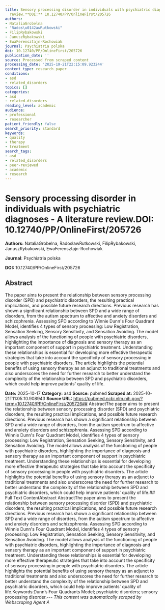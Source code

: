 ```yaml
---
title: Sensory processing disorder in individuals with psychiatric diagnoses - A literature
  review.**DOI:** 10.12740/PP/OnlineFirst/205726
authors:
- NataliaGrobelna
- "Rados\u0142awRutkowski"
- FilipRybakowski
- JanuszRybakowski
- EwaFerensztajn-Rochowiak
journal: Psychiatria polska
doi: 10.12740/PP/OnlineFirst/205726
publication_date: ''
source: Processed from scraped content
processing_date: '2025-10-21T22:15:09.923244'
content_type: research_paper
conditions:
- asd
- related_disorders
topics: []
categories:
- asd
- related-disorders
reading_level: academic
audience:
- professional
- researcher
patient_friendly: false
search_priority: standard
keywords:
- quality
- therapy
- treatment
search_tags:
- asd
- related_disorders
- peer-reviewed
- academic
- research
---
```


# Sensory processing disorder in individuals with psychiatric diagnoses - A literature review.**DOI:** 10.12740/PP/OnlineFirst/205726

**Authors:** NataliaGrobelna, RadosławRutkowski, FilipRybakowski, JanuszRybakowski, EwaFerensztajn-Rochowiak

**Journal:** Psychiatria polska

**DOI:** 10.12740/PP/OnlineFirst/205726

## Abstract

The paper aims to present the relationship between sensory processing disorder (SPD) and psychiatric disorders, the resulting practical implications, and possible future research directions. Previous research has shown a significant relationship between SPD and a wide range of disorders, from the autism spectrum to affective and anxiety disorders and schizophrenia. Assessing SPD according to Winnie Dunn's Four Quadrant Model, identifies 4 types of sensory processing: Low Registration, Sensation Seeking, Sensory Sensitivity, and Sensation Avoiding. The model allows analysis of the functioning of people with psychiatric disorders, highlighting the importance of diagnosis and sensory therapy as an important component of support in psychiatric treatment. Understanding these relationships is essential for developing more effective therapeutic strategies that take into account the specificity of sensory processing in people with psychiatric disorders. The article highlights the potential benefits of using sensory therapy as an adjunct to traditional treatments and also underscores the need for further research to better understand the complexity of the relationship between SPD and psychiatric disorders, which could help improve patients' quality of life.

**Date:** 2025-10-17
**Category:** asd
**Source:** pubmed
**Scraped at:** 2025-10-21T11:05:10.908943
**Source URL:** https://pubmed.ncbi.nlm.nih.gov/?term=10.12740/PP/OnlineFirst/205726## AbstractThe paper aims to present the relationship between sensory processing disorder (SPD) and psychiatric disorders, the resulting practical implications, and possible future research directions. Previous research has shown a significant relationship between SPD and a wide range of disorders, from the autism spectrum to affective and anxiety disorders and schizophrenia. Assessing SPD according to Winnie Dunn's Four Quadrant Model, identifies 4 types of sensory processing: Low Registration, Sensation Seeking, Sensory Sensitivity, and Sensation Avoiding. The model allows analysis of the functioning of people with psychiatric disorders, highlighting the importance of diagnosis and sensory therapy as an important component of support in psychiatric treatment. Understanding these relationships is essential for developing more effective therapeutic strategies that take into account the specificity of sensory processing in people with psychiatric disorders. The article highlights the potential benefits of using sensory therapy as an adjunct to traditional treatments and also underscores the need for further research to better understand the complexity of the relationship between SPD and psychiatric disorders, which could help improve patients' quality of life.## Full Text ContentAbstract AbstractThe paper aims to present the relationship between sensory processing disorder (SPD) and psychiatric disorders, the resulting practical implications, and possible future research directions. Previous research has shown a significant relationship between SPD and a wide range of disorders, from the autism spectrum to affective and anxiety disorders and schizophrenia. Assessing SPD according to Winnie Dunn's Four Quadrant Model, identifies 4 types of sensory processing: Low Registration, Sensation Seeking, Sensory Sensitivity, and Sensation Avoiding. The model allows analysis of the functioning of people with psychiatric disorders, highlighting the importance of diagnosis and sensory therapy as an important component of support in psychiatric treatment. Understanding these relationships is essential for developing more effective therapeutic strategies that take into account the specificity of sensory processing in people with psychiatric disorders. The article highlights the potential benefits of using sensory therapy as an adjunct to traditional treatments and also underscores the need for further research to better understand the complexity of the relationship between SPD and psychiatric disorders, which could help improve patients' quality of life.Keywords:Dunn’s Four Quadrants Model; psychiatric disorders; sensory processing disorder.---
*This content was automatically scraped by Webscraping Agent A*